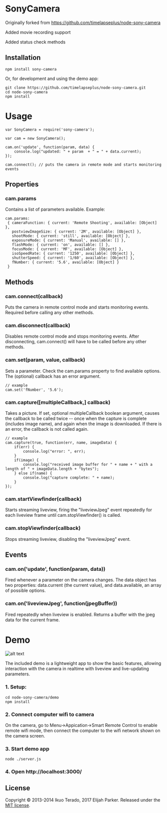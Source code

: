 # SonyCamera

Originally forked from https://github.com/timelapseplus/node-sony-camera

Added movie recording support

Added status check methods

## Installation

```
npm install sony-camera
```
Or, for development and using the demo app:
```
git clone https://github.com/timelapseplus/node-sony-camera.git
cd node-sony-camera
npm install
```

# Usage

```
var SonyCamera = require('sony-camera');

var cam = new SonyCamera();

cam.on('update', function(param, data) {
	console.log("updated: " + param  + " = " + data.current);
});

cam.connect(); // puts the camera in remote mode and starts monitoring events
```

## Properties

### cam.params

Contains a list of parameters available.  Example:
  ```
  cam.params:
   { cameraFunction: { current: 'Remote Shooting', available: [Object] },
     postviewImageSize: { current: '2M', available: [Object] },
     shootMode: { current: 'still', available: [Object] },
     exposureMode: { current: 'Manual', available: [] },
     flashMode: { current: 'on', available: [] },
     focusMode: { current: 'MF', available: [Object] },
     isoSpeedRate: { current: '1250', available: [Object] },
     shutterSpeed: { current: '1/60', available: [Object] },
     fNumber: { current: '5.6', available: [Object] }
   }
 ```

## Methods

### cam.connect(callback)

Puts the camera in remote control mode and starts monitoring events.  Required before calling any other methods.

### cam.disconnect(callback)

Disables remote control mode and stops monitoring events.  After disconnecting, cam.connect() will have to be called before any other methods.

### cam.set(param, value, callback)

Sets a parameter. Check the cam.params property to find available options.  The (optional) callback has an error argument.
```
// example
cam.set('fNumber', '5.6');
```
### cam.capture([multipleCallback,] callback)

Takes a picture. If set, optional multipleCallback boolean argument, causes the callback to be called twice -- once when the capture is complete (includes image name), and again when the image is downloaded.  If there is an error, the callback is not called again.
```
// example
cam.capture(true, function(err, name, imageData) {
	if(err) {
		console.log("error: ", err);
	}
	if(image) {
		console.log("received image buffer for " + name + " with a length of " + imageData.length + "bytes");
	} else if(name) {
		console.log("capture complete: " + name);
	}
});
```

### cam.startViewfinder(callback)
Starts streaming liveview, firing the "liveviewJpeg" event repeatedly for each liveview frame until cam.stopViewfinder() is called.

### cam.stopViewfinder(callback)
Stops streaming liveview, disabling the "liveviewJpeg" event.

## Events

### cam.on('update', function(param, data))

Fired whenever a parameter on the camera changes. The data object has two properties: data.current (the current value), and data.available, an array of possible options.

### cam.on('liveviewJpeg', function(jpegBuffer))

Fired repeatedly when liveview is enabled.  Returns a buffer with the jpeg data for the current frame.

# Demo

![alt text](https://github.com/timelapseplus/node-sony-camera/blob/master/demo/screenshot.png "demo screenshot")

The included demo is a lightweight app to show the basic features, allowing interaction with the camera in realtime with liveview and live-updating parameters.

### 1. Setup:
```
cd node-sony-camera/demo
npm install
```
### 2. Connect computer wifi to camera
On the camera, go to Menu->Appication->Smart Remote Control to enable remote wifi mode, then connect the computer to the wifi network shown on the camera screen.

### 3. Start demo app
```
node ./server.js
```

### 4. Open http://localhost:3000/



## License

Copyright &copy; 2013-2014 Ikuo Terado, 2017 Elijah Parker. Released under the [MIT license](http://www.opensource.org/licenses/mit-license.php).
